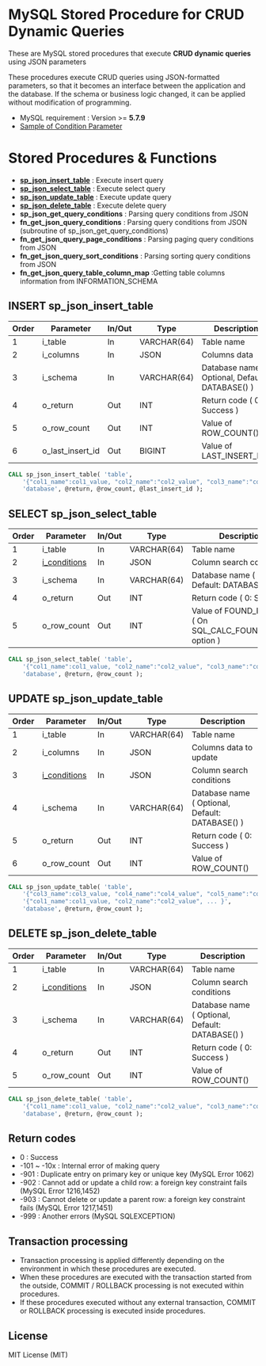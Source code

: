 # MySQL Stored Procedure for CRUD Dynamic Queries

These are MySQL stored procedures that execute **CRUD dynamic queries** using JSON parameters

These procedures execute CRUD queries using JSON-formatted parameters, so that it becomes an interface between the application and the database.
If the schema or business logic changed, it can be applied without modification of programming.

- MySQL requirement : Version >= **5.7.9**
- [Sample of Condition Parameter](Condition_Samples.md)

# Stored Procedures & Functions

- [**sp_json_insert_table**](#INSERT-sp_json_insert_table) : Execute insert query
- [**sp_json_select_table**](#SELECT-sp_json_select_table) : Execute select query
- [**sp_json_update_table**](#UPDATE-sp_json_update_table) : Execute update query
- [**sp_json_delete_table**](#DELETE-sp_json_delete_table) : Execute delete query
- **sp_json_get_query_conditions** : Parsing query conditions from JSON
- **fn_get_json_query_conditions** : Parsing query conditions from JSON (subroutine of sp_json_get_query_conditions)
- **fn_get_json_query_page_conditions** : Parsing paging query conditions from JSON
- **fn_get_json_query_sort_conditions** : Parsing sorting query conditions from JSON
- **fn_get_json_query_table_column_map** :Getting table columns information from INFORMATION_SCHEMA

## INSERT sp_json_insert_table

Order | Parameter | In/Out | Type | Description
------|-----------|--------|------|------------
1 | i_table | In | VARCHAR(64) | Table name
2 | i_columns | In | JSON | Columns data
3 | i_schema | In | VARCHAR(64) | Database name ( Optional, Default: DATABASE() )
4 | o_return | Out | INT | Return code ( 0: Success )
5 | o_row_count | Out | INT | Value of ROW_COUNT()
6 | o_last_insert_id | Out | BIGINT | Value of LAST_INSERT_ID()
```sql
CALL sp_json_insert_table( 'table',
    '{"col1_name":col1_value, "col2_name":"col2_value", "col3_name":"col3_value", ... }',
    'database', @return, @row_count, @last_insert_id );
```

## SELECT sp_json_select_table

Order | Parameter | In/Out | Type | Description
------|-----------|--------|------|------------
1 | i_table | In | VARCHAR(64) | Table name
2 | [i_conditions](Condition_Samples.md) | In | JSON | Column search conditions
3 | i_schema | In | VARCHAR(64) | Database name ( Optional, Default: DATABASE() )
4 | o_return | Out | INT | Return code ( 0: Success )
5 | o_row_count | Out | INT | Value of FOUND_ROWS() ( On SQL_CALC_FOUND_ROWS  option )
```sql
CALL sp_json_select_table( 'table',
    '{"col1_name":col1_value, "col2_name":"col2_value", "col3_name":"col3_value", ... }',
    'database', @return, @row_count );
```

## UPDATE sp_json_update_table

Order | Parameter | In/Out | Type | Description
------|-----------|--------|------|------------
1 | i_table | In | VARCHAR(64) | Table name
2 | i_columns | In | JSON | Columns data to update
3 | [i_conditions](Condition_Samples.md) | In | JSON | Column search conditions
4 | i_schema | In | VARCHAR(64) | Database name ( Optional, Default: DATABASE() )
5 | o_return | Out | INT | Return code ( 0: Success )
6 | o_row_count | Out | INT | Value of ROW_COUNT()
```sql
CALL sp_json_update_table( 'table',
    '{"col3_name":col3_value, "col4_name":"col4_value", "col5_name":"col5_value", ... }',
    '{"col1_name":col1_value, "col2_name":"col2_value", ... }',
    'database', @return, @row_count );
```

## DELETE sp_json_delete_table

Order | Parameter | In/Out | Type | Description
------|-----------|--------|------|------------
1 | i_table | In | VARCHAR(64) | Table name
2 | [i_conditions](Condition_Samples.md) | In | JSON | Column search conditions
3 | i_schema | In | VARCHAR(64) | Database name ( Optional, Default: DATABASE() )
4 | o_return | Out | INT | Return code ( 0: Success )
5 | o_row_count | Out | INT | Value of ROW_COUNT()
```sql
CALL sp_json_delete_table( 'table',
    '{"col1_name":col1_value, "col2_name":"col2_value", "col3_name":"col3_value", ... }',
    'database', @return, @row_count );
```

## Return codes
- 0 : Success
- -101 ~ -10x : Internal error of making query
- -901 : Duplicate entry on primary key or unique key (MySQL Error 1062)
- -902 : Cannot add or update a child row: a foreign key constraint fails (MySQL Error 1216,1452)
- -903 : Cannot delete or update a parent row: a foreign key constraint fails (MySQL Error 1217,1451)
- -999 : Another errors (MySQL SQLEXCEPTION)


## Transaction processing
- Transaction processing is applied differently depending on the environment in which these procedures are executed.
- When these procedures are executed with the transaction started from the outside, COMMIT / ROLLBACK processing is not executed within procedures.
- If these procedures executed without any external transaction, COMMIT or ROLLBACK processing is executed inside procedures.


## License

MIT License (MIT)
